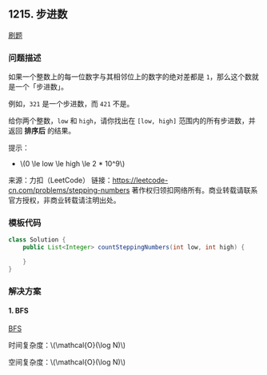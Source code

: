 <script src="https://cdn.bootcss.com/mathjax/2.7.7/MathJax.js?config=TeX-AMS-MML_HTMLorMML"></script>

## 1215. 步进数

[刷题](qu1215/solu/Solution.java)

### 问题描述

如果一个整数上的每一位数字与其相邻位上的数字的绝对差都是 `1`，那么这个数就是一个「步进数」。

例如，`321` 是一个步进数，而 `421` 不是。

给你两个整数，`low` 和 `high`，请你找出在 `[low, high]` 范围内的所有步进数，并返回 **排序后** 的结果。

提示：

* \\(0 \le low \le high \le 2 * 10^9\\)

来源：力扣（LeetCode）
链接：https://leetcode-cn.com/problems/stepping-numbers
著作权归领扣网络所有。商业转载请联系官方授权，非商业转载请注明出处。

### 模板代码

``` java
class Solution {
    public List<Integer> countSteppingNumbers(int low, int high) {

    }
}
```

### 解决方案

#### 1. BFS

[BFS](qu1215/solu1/Solution.java)

时间复杂度：\\(\mathcal{O}(\log N)\\)

空间复杂度：\\(\mathcal{O}(\log N)\\)
